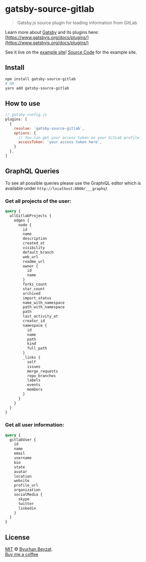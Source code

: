 # gatsby-source-gitlab
> Gatsby.js source plugin for loading information from GitLab

Learn more about [Gatsby](https://www.gatsbyjs.org/) and its plugins here: [https://www.gatsbyjs.org/docs/plugins/](https://www.gatsbyjs.org/docs/plugins/) <br />

See it live on the [example site](https://gl-example.byurhanbeyzat.com/)! [Source Code](https://github.com/byurhanbeyzat/gatsby-source-gitlab-example) for the example site.

## Install

```bash
npm install gatsby-source-gitlab
# OR
yarn add gatsby-source-gitlab
```

## How to use

```js
// gatsby-config.js
plugins: [
  {
    resolve: `gatsby-source-gitlab`,
    options: {
      // You can get your access token on your GitLab profile
      accessToken: 'your access token here',
    }
  },
]
```

## GraphQL Queries

To see all possible queries please use the GraphiQL editor which is available under ``http://localhost:8000/___graphql``

### Get all projects of the user:

```graphql
query {
  allGitlabProjects {
    edges {
      node {
        id
        name
        description
        created_at
        visibility
        default_branch
        web_url
        readme_url
        owner {
          id
          name
        }
        forks_count
        star_count
        archived
        import_status
        name_with_namespace
        path_with_namespace
        path
        last_activity_at
        creator_id
        namespace {
          id
          name
          path
          kind
          full_path
        }
        _links {
          self
          issues
          merge_requests
          repo_branches
          labels
          events
          members
        }
      }
    }
  }
}
```


### Get all user information:

```graphql
query {
  gitlabUser {
    id
    name
    email
    username
    bio
    state
    avatar
    location
    website
    profile_url
    organization
    socialMedia {
      skype
      twitter
      linkedin
    }
  }
}
```

## License
[MIT](./license) &copy; [Byurhan Beyzat](https://byurhanbeyzat.com/). <br />
[Buy me a coffee](https://ko-fi.com/X7X38NNC)